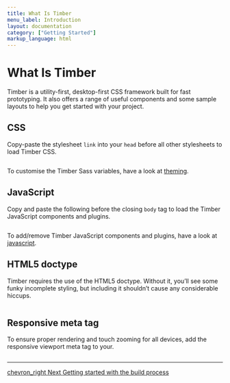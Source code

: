 ```yaml
---
title: What Is Timber
menu_label: Introduction
layout: documentation
category: ["Getting Started"]
markup_language: html
---
```


<div class="section-block">
  <div class="row pt-40 pt-md-40">
    <!-- Content Inner -->
    <div class="col w-9/12 w-md-full order-2 content-inner">
      <h1 class="font-light">What Is Timber</h1>
      <p class="text-large">Timber is a utility-first, desktop-first CSS framework built for fast prototyping. It also offers a range of useful components and some sample layouts to help you get started with your project.</p>
      <h2 class="font-light text-huge">CSS</h2>
      <p>Copy-paste the stylesheet <code class="color-indigo font-bold">link</code> into your <code class="color-indigo font-bold">head</code> before all other stylesheets to load Timber CSS.</p>
      <!-- code -->
      <div class="rounded p-20 overflow-y-scroll mb-20 bg-gradient-grey-ultralight border-l border-4 border-solid border-indigo">
        <pre class="m-0 language-js"><code class="inline-block scrolling-touch"><!--<link rel="stylesheet" href="css/timber.min.css"">--></code></pre>
      </div>
      <!-- code -->
      <p>To customise the Timber Sass variables, have a look at <a href="4-getting-started-theming.html">theming</a>.</p>
      <h2 class="font-light text-huge">JavaScript</h2>
      <p>Copy and paste the following before the closing <code class="color-indigo font-bold">body</code> tag to load the Timber JavaScript components and plugins.</p>
      <!-- code -->
      <div class="rounded p-20 overflow-y-scroll mb-20 bg-gradient-grey-ultralight border-l border-4 border-solid border-indigo">
        <pre class="m-0 language-js"><code class="inline-block scrolling-touch"><!--<script src="js/tm.core.min.js"></script>--></code></pre>
      </div>
      <!-- code -->
      <p>To add/remove Timber JavaScript components and plugins, have a look at <a href="3-getting-started-javascript.html">javascript</a>.</p>
      <h2 class="font-light text-huge">HTML5 doctype</h2>
      <p>Timber requires the use of the HTML5 doctype. Without it, you’ll see some funky incomplete styling, but including it shouldn’t cause any considerable hiccups.</p>
      <!-- code -->
      <div class="rounded p-20 overflow-y-scroll mb-0 bg-gradient-grey-ultralight border-l border-4 border-solid border-indigo">
        <pre class="m-0 language-js"><code class="inline-block scrolling-touch"><!--<!doctype html>
<html lang="en">
  ...
</html>--></code></pre>
      </div>
      <!-- code -->
      <h2 class="font-light text-huge">Responsive meta tag</h2>
      <p>To ensure proper rendering and touch zooming for all devices, add the responsive viewport meta tag to your.</p>
      <!-- code -->
      <div class="rounded p-20 overflow-y-scroll mb-20 bg-gradient-grey-ultralight border-l border-4 border-solid border-indigo">
        <pre class="m-0 language-js"><code class="inline-block scrolling-touch"><!--<meta name="viewport" content="width=device-width, initial-scale=1, shrink-to-fit=no">--></code></pre>
      </div>
      <!-- code -->
      <hr class="mt-50">
      <a href="2-getting-started-installation.html" title="Next Page" class="pagination-link button border-none flex flex-row-reverse justify-start justify-sm-between w-auto pr-0 m-0 right bg-transparent bg-hover-transparent left-sm color-grey color-hover-grey-darkest">
        <span class="icon-material mr-0 ml-10">chevron_right</span>
        <span class="mt-0 mr-20">
          <span class="leading-none text-tiny uppercase">Next</span>
          <span class="block text-large">Getting started with the build process</span>
        </span>
      </a>
    </div>
    <!-- Content Inner End -->
		<!-- {{ sidebar }} -->
  </div>
</div>
